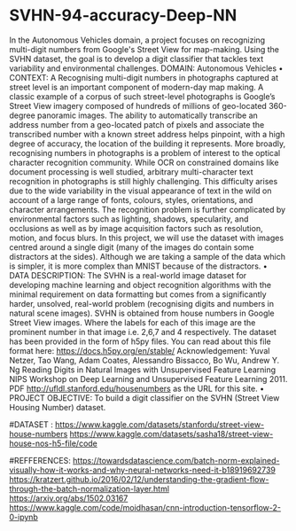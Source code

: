 # SVHN-94-accuracy-Deep-NN
In the Autonomous Vehicles domain, a project focuses on recognizing multi-digit numbers from Google's Street View for map-making. Using the SVHN dataset, the goal is to develop a digit classifier that tackles text variability and environmental challenges.
DOMAIN: Autonomous Vehicles
• CONTEXT: A Recognising multi-digit numbers in photographs captured at street level is an important component of modern-day map
making. A classic example of a corpus of such street-level photographs is Google’s Street View imagery composed of hundreds of millions
of geo-located 360-degree panoramic images.
The ability to automatically transcribe an address number from a geo-located patch of pixels and associate the transcribed number with a
known street address helps pinpoint, with a high degree of accuracy, the location of the building it represents. More broadly, recognising
numbers in photographs is a problem of interest to the optical character recognition community.
While OCR on constrained domains like document processing is well studied, arbitrary multi-character text recognition in photographs is
still highly challenging. This difficulty arises due to the wide variability in the visual appearance of text in the wild on account of a large
range of fonts, colours, styles, orientations, and character arrangements.
The recognition problem is further complicated by environmental factors such as lighting, shadows, specularity, and occlusions as well as
by image acquisition factors such as resolution, motion, and focus blurs. In this project, we will use the dataset with images centred around
a single digit (many of the images do contain some distractors at the sides). Although we are taking a sample of the data which is simpler,
it is more complex than MNIST because of the distractors.
• DATA DESCRIPTION: The SVHN is a real-world image dataset for developing machine learning and object recognition algorithms with the
minimal requirement on data formatting but comes from a significantly harder, unsolved, real-world problem (recognising digits and
numbers in natural scene images). SVHN is obtained from house numbers in Google Street View images.
Where the labels for each of this image are the prominent number in that image i.e. 2,6,7 and 4 respectively.
The dataset has been provided in the form of h5py files. You can read about this file format here: https://docs.h5py.org/en/stable/
Acknowledgement: Yuval Netzer, Tao Wang, Adam Coates, Alessandro Bissacco, Bo Wu, Andrew Y. Ng Reading Digits in Natural Images with Unsupervised
Feature Learning NIPS Workshop on Deep Learning and Unsupervised Feature Learning 2011. PDF
http://ufldl.stanford.edu/housenumbers as the URL for this site.
• PROJECT OBJECTIVE: To build a digit classifier on the SVHN (Street View Housing Number) dataset.

#DATASET : https://www.kaggle.com/datasets/stanfordu/street-view-house-numbers
https://www.kaggle.com/datasets/sasha18/street-view-house-nos-h5-file/code


#REFFERENCES: https://towardsdatascience.com/batch-norm-explained-visually-how-it-works-and-why-neural-networks-need-it-b18919692739
https://kratzert.github.io/2016/02/12/understanding-the-gradient-flow-through-the-batch-normalization-layer.html
https://arxiv.org/abs/1502.03167
https://www.kaggle.com/code/moidhasan/cnn-introduction-tensorflow-2-0-ipynb
